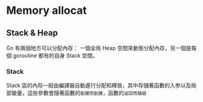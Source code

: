 # Memory allocat

## Stack & Heap

Go 有兩個地方可以分配內存： 一個全局 Heap 空間來動態分配內存，另一個是每個 goroutine 都有的自身 Stack 空間。

### Stack

Stack 區的內存一般由編譯器自動進行分配和釋放，其中存儲著函數的入参以及局部變量，這些參數會隨著函數的`創建而創建`，函數的`返回而銷毀`
